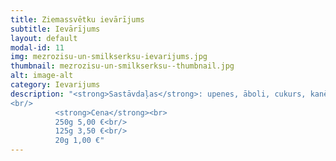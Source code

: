 ```yaml
---
title: Ziemassvētku ievārījums
subtitle: Ievārījums
layout: default
modal-id: 11
img: mezrozisu-un-smilkserksu-ievarijums.jpg
thumbnail: mezrozisu-un-smilkserksu--thumbnail.jpg
alt: image-alt
category: Ievarijums
description: "<strong>Sastāvdaļas</strong>: upenes, āboli, cukurs, kanēļa standziņa, apelsīna miziņa, apelsīna sula, krustnagliņas.<br/>
<br/>
          <strong>Cena</strong><br>
          250g 5,00 €<br/>
          125g 3,50 €<br/>
          20g 1,00 €"
---
```

